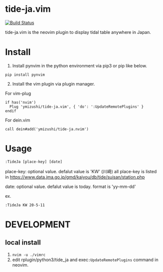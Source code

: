 # tide-ja.vim

[![Build Status](https://travis-ci.org/ymizushi/tide-ja.vim.svg?branch=master)](https://travis-ci.org/ymizushi/tide-ja.vim)

tide-ja.vim is the neovim plugin to display tidal table anywhere in Japan.

# Install

1. Install pynvim in the python environment via pip3 or pip like below.
```
pip install pynvim
```

2. Install the vim plugin via plugin manager.

For vim-plug

```viml
if has('nvim')
  Plug 'ymizushi/tide-ja.vim', { 'do': ':UpdateRemotePlugins' }
endif
```

For dein.vim

```viml
call dein#add('ymizushi/tide-ja.nvim')
```

# Usage

```
:TideJa [place-key] [date]
```

place-key:
optional value. defalut value is 'KW' (川崎)
all place-key is listed in https://www.data.jma.go.jp/gmd/kaiyou/db/tide/suisan/station.php

date:
optional value. defalut value is today.
format is 'yy-mm-dd'

ex.

```
:TideJa KW 20-5-11
```

# DEVELOPMENT

## local install
1. `nvim -u ./vimrc`
2. edit rplugin/python3/tide_ja and exec`:UpdateRemotePlugins` command in neovim.
